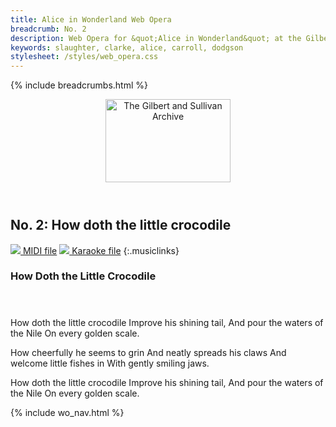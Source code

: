 ```yaml
---
title: Alice in Wonderland Web Opera
breadcrumb: No. 2
description: Web Opera for &quot;Alice in Wonderland&quot; at the Gilbert and Sullivan Archive
keywords: slaughter, clarke, alice, carroll, dodgson
stylesheet: /styles/web_opera.css
---
```


{% include breadcrumbs.html %}
<header>
    <a href="../../index.html"><img src="https://gsarchive.net/layout/images/logo3sm.jpg" alt="The Gilbert and Sullivan Archive" width="200" height="133" border="0"></a>
    <div class=titlecard style="background-color: #ffffcc; background-image: url(../graphics/title.gif)" title="Alice in Wonderland"></div>
</header>

## No. 2: How doth the little crocodile

[ ![](/layout/images/midi.gif) MIDI file](../alice/aiw02.mid)
[ ![](/layout/images/midi_karaoke.gif) Karaoke file](../alice/kar/aiw02.kar)
{:.musiclinks}

### How Doth the Little Crocodile
#### &nbsp;
How doth the little crocodile
Improve his shining tail,
And pour the waters of the Nile
On every golden scale.

How cheerfully he seems to grin
And neatly spreads his claws
And welcome little fishes in
With gently smiling jaws.

How doth the little crocodile
Improve his shining tail,
And pour the waters of the Nile
On every golden scale.

{% include wo_nav.html %}
